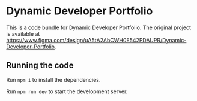 
  # Dynamic Developer Portfolio

  This is a code bundle for Dynamic Developer Portfolio. The original project is available at https://www.figma.com/design/uA5tA2AbCWH0E542PDAUPR/Dynamic-Developer-Portfolio.

  ## Running the code

  Run `npm i` to install the dependencies.

  Run `npm run dev` to start the development server.
  